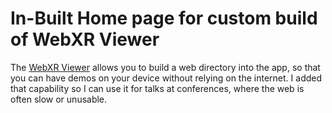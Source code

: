 #  In-Built Home page for custom build of WebXR Viewer





The [WebXR Viewer](https://github.com/mozilla-mobile/webxr-ios) allows you to build a web directory into the app, so that you can have demos on your device without relying on the internet.  I added that capability so I can use it for talks at conferences, where the web is often slow or unusable.
